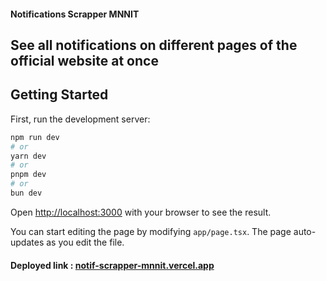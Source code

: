 #### Notifications Scrapper MNNIT
## See all notifications on different pages of the official website at once


## Getting Started

First, run the development server:

```bash
npm run dev
# or
yarn dev
# or
pnpm dev
# or
bun dev
```

Open [http://localhost:3000](http://localhost:3000) with your browser to see the result.

You can start editing the page by modifying `app/page.tsx`. The page auto-updates as you edit the file.

#### Deployed link : [notif-scrapper-mnnit.vercel.app](https://notif-scrapper-mnnit.vercel.app/)
